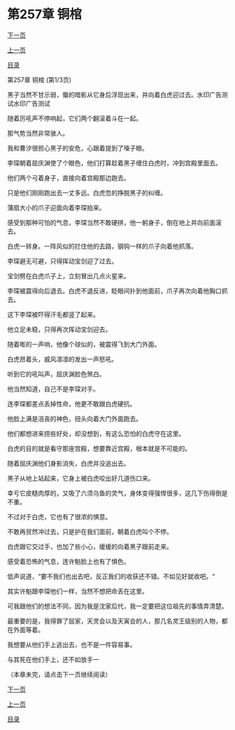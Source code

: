 <h1>第257章   铜棺</h1>
            <div><p><a href="./769_%E7%AC%AC257%E7%AB%A0_%E9%93%9C%E6%A3%BA.md">下一页</a></p><p><a href="./767_%E7%AC%AC256%E7%AB%A0_%E7%99%BD%E8%99%8E.md">上一页</a></p><p><a href="../">目录</a></p></div>
            <div><p>第257章   铜棺 (第1/3页)</p><p>黑子当然不甘示弱，蜃的暗影从它身后浮现出来，并向着白虎迎过去。水印广告测试水印广告测试</p><p>随着厉吼声不停响起，它们两个翻滚着斗在一起。</p><p>那气势当然非常骇人。</p><p>我和曹汐很担心黑子的安危，心跟着提到了嗓子眼。</p><p>李琛朝着屈庆渊使了个眼色，他们打算趁着黑子缠住白虎时，冲到宫殿里面去。</p><p>他们两个弓着身子，直接向着宫殿那边跑去。</p><p>只是他们刚刚跑出去一丈多远。白虎忽的挣脱黑子的纠缠。</p><p>蒲扇大小的爪子迎面向着李琛拍来。</p><p>感受到那种可怕的气息，李琛当然不敢硬拼，他一躬身子，倒在地上并向前面滚去。</p><p>白虎一转身。一阵风似的拦住他的去路，钢钩一样的爪子向着他抓落。</p><p>李琛避无可避，只得挥动宝剑迎了过去。</p><p>宝剑劈在白虎爪子上，立刻冒出几点火星来。</p><p>李琛被震得向后退去。白虎不退反进，眨眼间扑到他面前，爪子再次向着他胸口抓去。</p><p>这下李琛被吓得汗毛都竖了起来。</p><p>他立足未稳，只得再次挥动宝剑迎去。</p><p>随着嘭的一声响，他像个球似的，被震得飞到大门外面。</p><p>白虎昂着头，威风凛凛的发出一声怒吼。</p><p>听到它的吼叫声，屈庆渊脸色煞白。</p><p>他当然知道，自己不是李琛对手。</p><p>连李琛都差点丢掉性命，他更不敢跟白虎硬抗。</p><p>他脸上满是沮丧的神色，扭头向着大门外面跑去。</p><p>他们都想进来捞些好处，却没想到，有这么恐怕的白虎守在这里。</p><p>白虎的目的就是看守那座宫殿，想要靠近宫殿，根本就是不可能的。</p><p>随着屈庆渊他们身影消失，白虎并没追出去。</p><p>黑子从地上站起来，它身上被白虎咬出好几道伤口来。</p><p>幸亏它皮糙肉厚的，又吸了六须乌鱼的灵气，身体变得强悍很多，这几下伤得倒是不重。</p><p>不过对于白虎，它也有了很浓的惧意。</p><p>不敢再贸然冲过去，只是护在我们面前，朝着白虎叫个不停。</p><p>白虎跟它交过手，也加了些小心，缓缓的向着黑子跟前走来。</p><p>感受着恐怖的气息，连许魁脸上也有了惧色。</p><p>低声说道，“要不我们也出去吧，反正我们的收获还不错。不如见好就收吧。“</p><p>其实许魁跟李琛他们一样，当然不想把命丢在这里。</p><p>可我跟他们的想法不同，因为我是沈家后代，我一定要把这位祖先的事情弄清楚。</p><p>最重要的是，我得罪了屈家，天灵会以及天寅会的人，那几名灵王级别的人物，都在外面等着。</p><p>我想要从他们手上逃出去，也不是一件容易事。</p><p>与其死在他们手上，还不如放手一</p><p>（本章未完，请点击下一页继续阅读）</p></div>
            <div><p><a href="./769_%E7%AC%AC257%E7%AB%A0_%E9%93%9C%E6%A3%BA.md">下一页</a></p><p><a href="./767_%E7%AC%AC256%E7%AB%A0_%E7%99%BD%E8%99%8E.md">上一页</a></p><p><a href="../">目录</a></p></div>